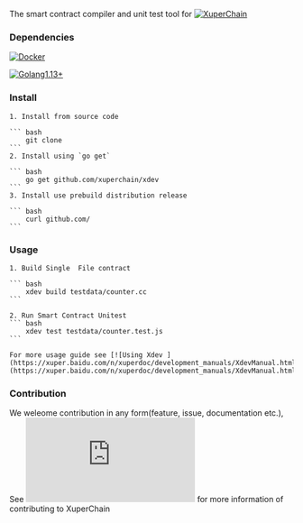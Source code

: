 
The smart contract compiler and unit test tool  for  [![XuperChain](https://github.com/xuperchain/xuperchain.git)](https://github.com/xuperchain/xuperchain.git)

### Dependencies
   
 [![Docker ](https://docs.docker.com/engine/install/)](https://docs.docker.com/engine/install/)
 
 [![Golang1.13+ ](https://github.com/xuperchain/xdev)](https://github.com/xuperchain/xdev)
 
### Install
    1. Install from source code
    
    ``` bash
        git clone 
    ```
    2. Install using `go get`
    
    ``` bash
        go get github.com/xuperchain/xdev
    ```
    3. Install use prebuild distribution release
    
    ``` bash
        curl github.com/
    ```
    
### Usage
    1. Build Single  File contract

    ``` bash
        xdev build testdata/counter.cc
    ```
    
    2. Run Smart Contract Unitest
    ``` bash
        xdev test testdata/counter.test.js
    ```
    
    For more usage guide see [![Using Xdev ](https://xuper.baidu.com/n/xuperdoc/development_manuals/XdevManual.html)](https://xuper.baidu.com/n/xuperdoc/development_manuals/XdevManual.html)

### Contribution

We weleome contribution in any form(feature, issue, documentation etc.), See [![Contribution Guide ](https://xuper.baidu.com/n/xuperdoc/contribution/pull_requests.html)](https://xuper.baidu.com/n/xuperdoc/contribution/pull_requests.html) for more information of contributing to XuperChain